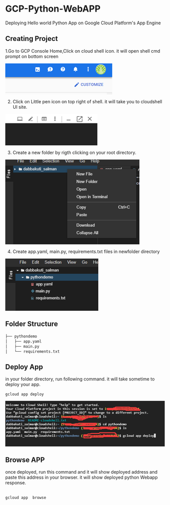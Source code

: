 # GCP-Python-WebAPP
Deploying Hello world Python App on Google Cloud Platform's App Engine

## Creating Project
1.Go to GCP Console Home,Click on cloud shell icon. it will open shell cmd prompt on bottom screen

<img align="center" src="https://github.com/Salmandabbakuti/GCP-Python-WebApp/blob/master/chrome_2019-04-24_22-33-46.png">

2. Click on Little pen icon on top right of shell. it will take you to cloudshell UI site.

<img align="center" src="https://github.com/Salmandabbakuti/GCP-Python-WebApp/blob/master/chrome_2019-04-24_22-34-40.png">


3. Create a new folder by  rigth clicking on  your root directory.

<img align="center" src="https://github.com/Salmandabbakuti/GCP-Python-WebApp/blob/master/chrome_2019-04-24_22-46-25.png">


4. Create app.yaml, main.py, requirements.txt files in newfolder directory

<img align="center" src="https://github.com/Salmandabbakuti/GCP-Python-WebApp/blob/master/chrome_2019-04-24_22-21-52.png">


## Folder Structure
```
├── pythondemo
│   ├── app.yaml
│   ├── main.py
│   └── requirements.txt
```
## Deploy App

in your folder directory, run following command. it will take sometime to deploy your app.

```
gcloud app deploy
```

<img align="center" src="https://github.com/Salmandabbakuti/GCP-Python-WebApp/blob/master/chrome_2019-04-24_22-56-18.png">
 
## Browse APP

once deployed, run this command and it will show deployed address and paste this address in your browser. it will show deployed python Webapp response.

```

gcloud app  browse
```
